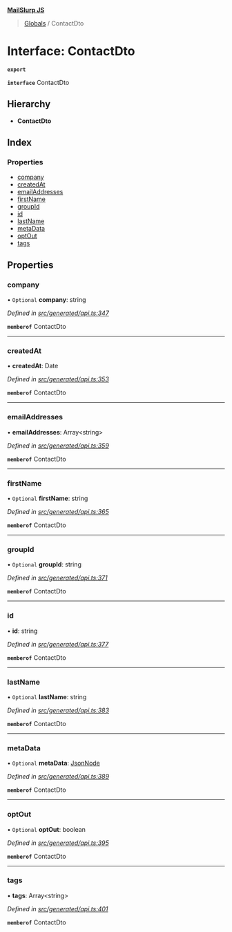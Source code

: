**[MailSlurp JS](../README.md)**

> [Globals](../README.md) / ContactDto

# Interface: ContactDto

**`export`** 

**`interface`** ContactDto

## Hierarchy

* **ContactDto**

## Index

### Properties

* [company](contactdto.md#company)
* [createdAt](contactdto.md#createdat)
* [emailAddresses](contactdto.md#emailaddresses)
* [firstName](contactdto.md#firstname)
* [groupId](contactdto.md#groupid)
* [id](contactdto.md#id)
* [lastName](contactdto.md#lastname)
* [metaData](contactdto.md#metadata)
* [optOut](contactdto.md#optout)
* [tags](contactdto.md#tags)

## Properties

### company

• `Optional` **company**: string

*Defined in [src/generated/api.ts:347](https://github.com/mailslurp/mailslurp-client/blob/aab6cee/src/generated/api.ts#L347)*

**`memberof`** ContactDto

___

### createdAt

•  **createdAt**: Date

*Defined in [src/generated/api.ts:353](https://github.com/mailslurp/mailslurp-client/blob/aab6cee/src/generated/api.ts#L353)*

**`memberof`** ContactDto

___

### emailAddresses

•  **emailAddresses**: Array\<string>

*Defined in [src/generated/api.ts:359](https://github.com/mailslurp/mailslurp-client/blob/aab6cee/src/generated/api.ts#L359)*

**`memberof`** ContactDto

___

### firstName

• `Optional` **firstName**: string

*Defined in [src/generated/api.ts:365](https://github.com/mailslurp/mailslurp-client/blob/aab6cee/src/generated/api.ts#L365)*

**`memberof`** ContactDto

___

### groupId

• `Optional` **groupId**: string

*Defined in [src/generated/api.ts:371](https://github.com/mailslurp/mailslurp-client/blob/aab6cee/src/generated/api.ts#L371)*

**`memberof`** ContactDto

___

### id

•  **id**: string

*Defined in [src/generated/api.ts:377](https://github.com/mailslurp/mailslurp-client/blob/aab6cee/src/generated/api.ts#L377)*

**`memberof`** ContactDto

___

### lastName

• `Optional` **lastName**: string

*Defined in [src/generated/api.ts:383](https://github.com/mailslurp/mailslurp-client/blob/aab6cee/src/generated/api.ts#L383)*

**`memberof`** ContactDto

___

### metaData

• `Optional` **metaData**: [JsonNode](jsonnode.md)

*Defined in [src/generated/api.ts:389](https://github.com/mailslurp/mailslurp-client/blob/aab6cee/src/generated/api.ts#L389)*

**`memberof`** ContactDto

___

### optOut

• `Optional` **optOut**: boolean

*Defined in [src/generated/api.ts:395](https://github.com/mailslurp/mailslurp-client/blob/aab6cee/src/generated/api.ts#L395)*

**`memberof`** ContactDto

___

### tags

•  **tags**: Array\<string>

*Defined in [src/generated/api.ts:401](https://github.com/mailslurp/mailslurp-client/blob/aab6cee/src/generated/api.ts#L401)*

**`memberof`** ContactDto
